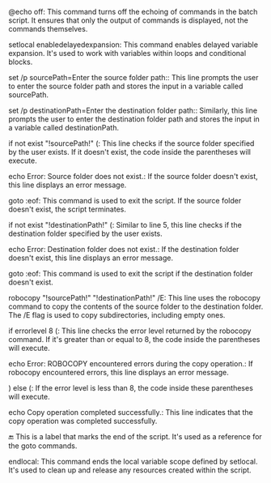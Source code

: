 @echo off: This command turns off the echoing of commands in the batch script. It ensures that only the output of commands is displayed, not the commands themselves.

setlocal enabledelayedexpansion: This command enables delayed variable expansion. It's used to work with variables within loops and conditional blocks.

set /p sourcePath=Enter the source folder path:: This line prompts the user to enter the source folder path and stores the input in a variable called sourcePath.

set /p destinationPath=Enter the destination folder path:: Similarly, this line prompts the user to enter the destination folder path and stores the input in a variable called destinationPath.

if not exist "!sourcePath!\" (: This line checks if the source folder specified by the user exists. If it doesn't exist, the code inside the parentheses will execute.

echo Error: Source folder does not exist.: If the source folder doesn't exist, this line displays an error message.

goto :eof: This command is used to exit the script. If the source folder doesn't exist, the script terminates.

if not exist "!destinationPath!\" (: Similar to line 5, this line checks if the destination folder specified by the user exists.

echo Error: Destination folder does not exist.: If the destination folder doesn't exist, this line displays an error message.

goto :eof: This command is used to exit the script if the destination folder doesn't exist.

robocopy "!sourcePath!" "!destinationPath!" /E: This line uses the robocopy command to copy the contents of the source folder to the destination folder. The /E flag is used to copy subdirectories, including empty ones.

if errorlevel 8 (: This line checks the error level returned by the robocopy command. If it's greater than or equal to 8, the code inside the parentheses will execute.

echo Error: ROBOCOPY encountered errors during the copy operation.: If robocopy encountered errors, this line displays an error message.

) else (: If the error level is less than 8, the code inside these parentheses will execute.

echo Copy operation completed successfully.: This line indicates that the copy operation was completed successfully.

:end: This is a label that marks the end of the script. It's used as a reference for the goto commands.

endlocal: This command ends the local variable scope defined by setlocal. It's used to clean up and release any resources created within the script.